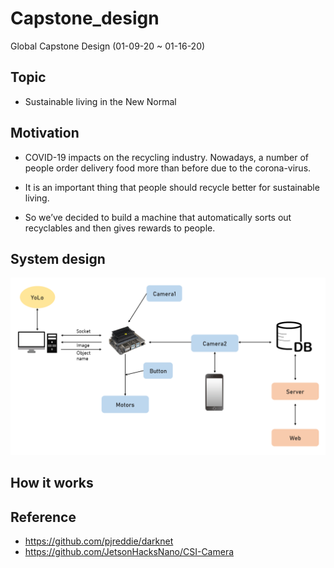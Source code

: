 # Capstone_design
Global Capstone Design (01-09-20 ~ 01-16-20)

## Topic
+ Sustainable living in the New Normal

## Motivation
+ COVID-19 impacts on the recycling industry. Nowadays, a number of people order delivery food more than before due to the corona-virus.

+ It is an important thing that people should recycle better for sustainable living.

+ So we’ve decided to build a machine that automatically sorts out recyclables and then gives rewards to people.

## System design

![](./images/system_design.png)

## How it works

## Reference
+ https://github.com/pjreddie/darknet
+ https://github.com/JetsonHacksNano/CSI-Camera
